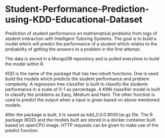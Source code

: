 # Student-Performance-Prediction-using-KDD-Educational-Dataset
Prediction of student performance on mathematical problems from logs of student interaction with Intelligent Tutoring Systems. The goal is to build a model which will predict the performance of a student which relates to the probability of getting the answers to a problem in the first attempt.

The data is stored in a MongoDB repository and is pulled everytime to build the model within R. 

KDD is the name of the package that has two inbuilt functions. One is used build the models which predicts the student performance and problem complexity. A regression tree classifier is built to classify the students performance in a scale of 0-1 as percentage. A KNN classifier model is built to classify the problems as Easy, Medium and Hard. The other function is used to predict the output when a input is given based on above mentioned models.    

After the package is built, it is saved as kdd_0.0.0.9000.tar.gz file. The R package (KDD) and the models built are stored in a docker container built based on openCPU image. HTTP requests can be given to make use of the predict function.      
